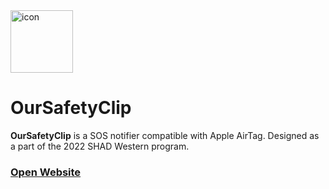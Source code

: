 <img width="100" alt="icon" src="https://user-images.githubusercontent.com/35755386/178784373-8749903c-b860-43fd-96ac-e7061eab7fa8.png">

# OurSafetyClip
**OurSafetyClip** is a SOS notifier compatible with Apple AirTag. Designed as a part of the 2022 SHAD Western program.

### [Open Website](https://oursafetyclip.netlify.app)
